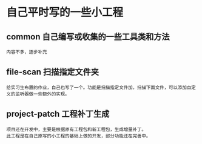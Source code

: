 # 自己平时写的一些小工程

## common 自己编写或收集的一些工具类和方法
	内容不多，逐步补充
## file-scan 扫描指定文件夹
	给实习生布置的作业，自己也写了一个。功能是扫描指定文件加，扫描下面文件，可以添加自定义的监听器做一些额外的实现。
## project-patch 工程补丁生成
	项目还在开发中，主要是根据原有工程包和新工程包，生成增量补丁。
	此工程是在自己原写的小工程的基础上做的开发，部分功能还在完善中。
